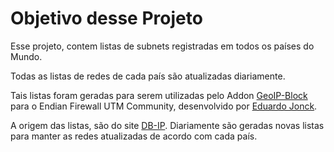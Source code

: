 # Objetivo desse Projeto

Esse projeto, contem listas de subnets registradas em todos os países do Mundo.

Todas as listas de redes de cada país são atualizadas diariamente.

Tais listas foram geradas para serem utilizadas pelo Addon [GeoIP-Block](https://www.eduardojonck.com/produto/geoipblock/) para o Endian Firewall UTM Community, desenvolvido por [Eduardo Jonck](https://www.eduardojonck.com/).

A origem das listas, são do site [DB-IP](db-ip.com). Diariamente são geradas novas listas para manter as redes atualizadas de acordo com cada país.
